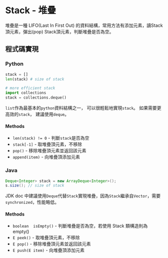 # Stack - 堆疊

堆疊是一種 LIFO(Last In First Out) 的資料結構，常用方法有添加元素，讀Stack頂元素，彈出(pop) Stack頂元素，判斷堆疊是否為空。

## 程式碼實現

### Python
```python
stack = []
len(stack) # size of stack

# more efficient stack
import collections
stack = collections.deque()
```

`list`作為最基本的`python`資料結構之一， 可以很輕鬆地實現`stack`。 如果需要更高效的`stack`， 建議使用`deque`。

#### Methods

- `len(stack) != 0` - 判斷`stack`是否為空
- `stack[-1]` - 取堆疊頂元素，不移除
- `pop()` - 移除堆疊頂元素並返回該元素
- `append(item)` - 向堆疊頂添加元素


### Java

```java
Deque<Integer> stack = new ArrayDeque<Integer>();
s.size(); // size of stack
```

JDK doc 中建議使用`Deque`代替`Stack`實現堆疊，因為`Stack`繼承自`Vector`，需要`synchronized`，性能略低。

#### Methods

- `boolean	isEmpty()` - 判斷堆疊是否為空，若使用 Stack 類構造則為 empty()
- `E peek()` - 取堆疊頂元素，不移除
- `E pop()` - 移除堆疊頂元素並返回該元素
- `E push(E item)` - 向堆疊頂添加元素

